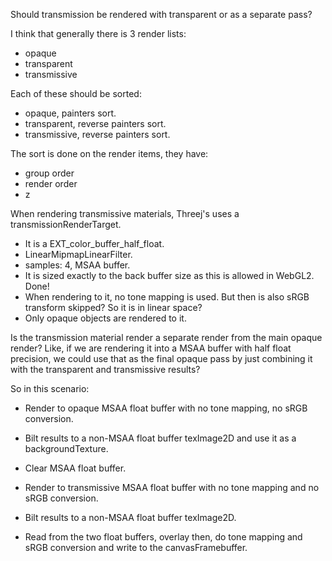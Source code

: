 
Should transmission be rendered with transparent or as a separate pass?

I think that generally there is 3 render lists:

- opaque
- transparent
- transmissive

Each of these should be sorted:

- opaque, painters sort.
- transparent, reverse painters sort.
- transmissive, reverse painters sort.

The sort is done on the render items, they have:

- group order
- render order
- z

When rendering transmissive materials, Threej's uses a transmissionRenderTarget.

- It is a EXT_color_buffer_half_float.
- LinearMipmapLinearFilter.
- samples: 4, MSAA buffer.
- It is sized exactly to the back buffer size as this is allowed in WebGL2.  Done!
- When rendering to it, no tone mapping is used.  But then is also sRGB transform skipped?  So it is in linear space?
- Only opaque objects are rendered to it.

Is the transmission material render a separate render from the main opaque render?
Like, if we are rendering it into a MSAA buffer with half float precision, we could use that as the final
opaque pass by just combining it with the transparent and transmissive results?

So in this scenario:

- Render to opaque MSAA float buffer with no tone mapping, no sRGB conversion.
- Bilt results to a non-MSAA float buffer texImage2D and use it as a backgroundTexture.

- Clear MSAA float buffer.
- Render to transmissive MSAA float buffer with no tone mapping and no sRGB conversion.
- Bilt results to a non-MSAA float buffer texImage2D.

- Read from the two float buffers, overlay then, do tone mapping and sRGB conversion and write to the canvasFramebuffer.

